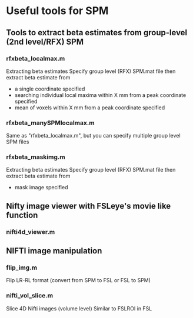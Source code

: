 # Useful tools for SPM

## Tools to extract beta estimates from group-level (2nd level/RFX) SPM
### rfxbeta_localmax.m
Extracting beta estimates
Specify group level (RFX) SPM.mat file then extract beta estimate from 
  - a single coordinate specified
  - searching individual local maxima within X mm from a peak coordinate specified
  - mean of voxels within X mm from a peak coordinate specified
  
### rfxbeta_manySPMlocalmax.m
Same as "rfxbeta_localmax.m", but you can specify multiple group level SPM files

### rfxbeta_maskimg.m
Extracting beta estimates
Specify group level (RFX) SPM.mat file then extract beta estimate from 
  - mask image specified

## Nifty image viewer with FSLeye's movie like function
### nifti4d_viewer.m

## NIFTI image manipulation
### flip_img.m
Flip LR-RL format (convert from SPM to FSL or FSL to SPM)

### nifti_vol_slice.m
Slice 4D Nifti images (volume level)
  Similar to FSLROI in FSL

